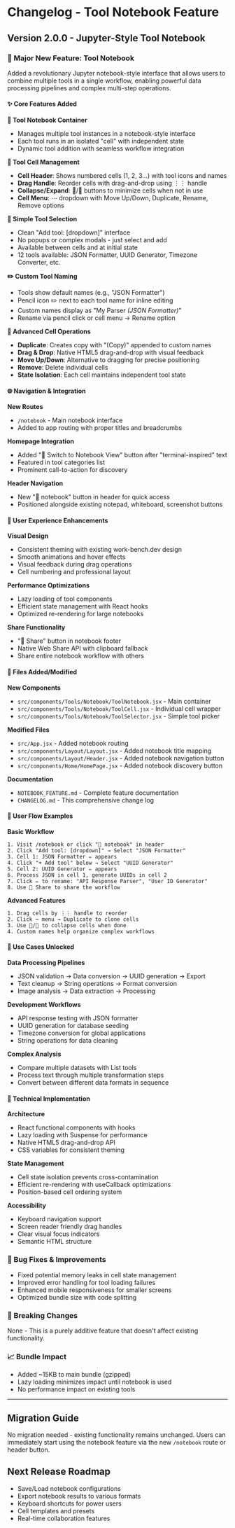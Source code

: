 # Changelog - Tool Notebook Feature

## Version 2.0.0 - Jupyter-Style Tool Notebook

### 🚀 Major New Feature: Tool Notebook

Added a revolutionary Jupyter notebook-style interface that allows users to combine multiple tools in a single workflow, enabling powerful data processing pipelines and complex multi-step operations.

#### ✨ Core Features Added

**📓 Tool Notebook Container**
- Manages multiple tool instances in a notebook-style interface
- Each tool runs in an isolated "cell" with independent state
- Dynamic tool addition with seamless workflow integration

**🔧 Tool Cell Management**
- **Cell Header**: Shows numbered cells (1, 2, 3...) with tool icons and names
- **Drag Handle**: Reorder cells with drag-and-drop using ⋮⋮ handle
- **Collapse/Expand**: 📂/📁 buttons to minimize cells when not in use
- **Cell Menu**: ⋯ dropdown with Move Up/Down, Duplicate, Rename, Remove options

**🎯 Simple Tool Selection**
- Clean "Add tool: [dropdown]" interface
- No popups or complex modals - just select and add
- Available between cells and at initial state
- 12 tools available: JSON Formatter, UUID Generator, Timezone Converter, etc.

**✏️ Custom Tool Naming**
- Tools show default names (e.g., "JSON Formatter")  
- Pencil icon ✏️ next to each tool name for inline editing
- Custom names display as "My Parser _(JSON Formatter)_"
- Rename via pencil click or cell menu → Rename option

**🔄 Advanced Cell Operations**
- **Duplicate**: Creates copy with "(Copy)" appended to custom names
- **Drag & Drop**: Native HTML5 drag-and-drop with visual feedback
- **Move Up/Down**: Alternative to dragging for precise positioning
- **Remove**: Delete individual cells
- **State Isolation**: Each cell maintains independent tool state

#### 🌐 Navigation & Integration

**New Routes**
- `/notebook` - Main notebook interface
- Added to app routing with proper titles and breadcrumbs

**Homepage Integration**  
- Added "📓 Switch to Notebook View" button after "terminal-inspired" text
- Featured in tool categories list
- Prominent call-to-action for discovery

**Header Navigation**
- New "📓 notebook" button in header for quick access
- Positioned alongside existing notepad, whiteboard, screenshot buttons

#### 🎨 User Experience Enhancements

**Visual Design**
- Consistent theming with existing work-bench.dev design
- Smooth animations and hover effects
- Visual feedback during drag operations
- Cell numbering and professional layout

**Performance Optimizations** 
- Lazy loading of tool components
- Efficient state management with React hooks
- Optimized re-rendering for large notebooks

**Share Functionality**
- "🔗 Share" button in notebook footer
- Native Web Share API with clipboard fallback
- Share entire notebook workflow with others

#### 📁 Files Added/Modified

**New Components**
- `src/components/Tools/Notebook/ToolNotebook.jsx` - Main container
- `src/components/Tools/Notebook/ToolCell.jsx` - Individual cell wrapper  
- `src/components/Tools/Notebook/ToolSelector.jsx` - Simple tool picker

**Modified Files**
- `src/App.jsx` - Added notebook routing
- `src/components/Layout/Layout.jsx` - Added notebook title mapping
- `src/components/Layout/Header.jsx` - Added notebook navigation button
- `src/components/Home/HomePage.jsx` - Added notebook discovery button

**Documentation**
- `NOTEBOOK_FEATURE.md` - Complete feature documentation
- `CHANGELOG.md` - This comprehensive change log

#### 🚦 User Flow Examples

**Basic Workflow**
```
1. Visit /notebook or click "📓 notebook" in header
2. Click "Add tool: [dropdown]" → Select "JSON Formatter"
3. Cell 1: JSON Formatter ✏️ appears
4. Click "+ Add tool" below → Select "UUID Generator"  
5. Cell 2: UUID Generator ✏️ appears
6. Process JSON in cell 1, generate UUIDs in cell 2
7. Click ✏️ to rename: "API Response Parser", "User ID Generator"
8. Use 🔗 Share to share the workflow
```

**Advanced Features**
```
1. Drag cells by ⋮⋮ handle to reorder
2. Click ⋯ menu → Duplicate to clone cells
3. Use 📂/📁 to collapse cells when done
4. Custom names help organize complex workflows
```

#### 🎯 Use Cases Unlocked

**Data Processing Pipelines**
- JSON validation → Data conversion → UUID generation → Export
- Text cleanup → String operations → Format conversion
- Image analysis → Data extraction → Processing

**Development Workflows**  
- API response testing with JSON formatter
- UUID generation for database seeding
- Timezone conversion for global applications
- String operations for data cleaning

**Complex Analysis**
- Compare multiple datasets with List tools
- Process text through multiple transformation steps  
- Convert between different data formats in sequence

#### 🔧 Technical Implementation

**Architecture**
- React functional components with hooks
- Lazy loading with Suspense for performance
- Native HTML5 drag-and-drop API
- CSS variables for consistent theming

**State Management**
- Cell state isolation prevents cross-contamination
- Efficient re-rendering with useCallback optimizations
- Position-based cell ordering system

**Accessibility**
- Keyboard navigation support
- Screen reader friendly drag handles
- Clear visual focus indicators
- Semantic HTML structure

### 🐛 Bug Fixes & Improvements

- Fixed potential memory leaks in cell state management
- Improved error handling for tool loading failures
- Enhanced mobile responsiveness for smaller screens
- Optimized bundle size with code splitting

### 🔄 Breaking Changes

None - This is a purely additive feature that doesn't affect existing functionality.

### 📈 Bundle Impact

- Added ~15KB to main bundle (gzipped)  
- Lazy loading minimizes impact until notebook is used
- No performance impact on existing tools

---

## Migration Guide

No migration needed - existing functionality remains unchanged. Users can immediately start using the notebook feature via the new `/notebook` route or header button.

## Next Release Roadmap

- Save/Load notebook configurations
- Export notebook results to various formats  
- Keyboard shortcuts for power users
- Cell templates and presets
- Real-time collaboration features